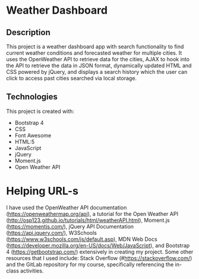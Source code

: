 # Weather Dashboard


## Description
This project is a weather dashboard app with search functionality to find current weather conditions and forecasted weather for multiple cities. It uses the OpenWeather API to retrieve data for the cities, AJAX to hook into the API to retrieve the data in JSON format, dynamically updated HTML and CSS powered by jQuery, and displays a search history which the user can click to access past cities searched via local storage. 
	
## Technologies
This project is created with: 
* Bootstrap 4
* CSS
* Font Awesome
* HTML:5
* JavaScript
* jQuery
* Moment.js
* Open Weather API

# Helping URL-s
I have used the OpenWeather API documentation (https://openweathermap.org/api), a tutorial for the Open Weather API (http://osp123.github.io/tutorials/html/weatherAPI.html), Moment.js (https://momentjs.com/), jQuery API Documentation (https://api.jquery.com/), W3Schools (https://www.w3schools.com/js/default.asp), MDN Web Docs (https://developer.mozilla.org/en-US/docs/Web/JavaScript), and Bootstrap 4 (https://getbootstrap.com/) extensively in creating my project. Some other resources that I used include: Stack Overflow (#https://stackoverflow.com/) and the GitLab repository for my course, specifically referencing the in-class activities. 

